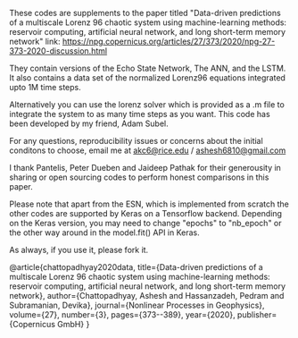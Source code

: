 These codes are supplements to the paper titled "Data-driven predictions of a multiscale Lorenz 96 chaotic system using machine-learning methods: reservoir computing, artificial neural network, and long short-term memory network"
link: https://npg.copernicus.org/articles/27/373/2020/npg-27-373-2020-discussion.html

They contain versions of the Echo State Network, The ANN, and the LSTM. It also contains a data set of the normalized Lorenz96 equations integrated upto 1M time steps.

Alternatively you can use the lorenz solver which is provided as a .m file to integrate the system to as many time steps as you want. This code has been developed by my friend, Adam Subel. 

For any questions, reproducibility issues or concerns about the initial conditons to choose, email me at akc6@rice.edu / ashesh6810@gmail.com

I thank Pantelis, Peter Dueben and Jaideep Pathak for their generousity in sharing or open sourcing codes to perform honest comparisons in this paper. 



Please note that apart from the ESN, which is implemented from scratch the other codes are supported by Keras on a Tensorflow backend. Depending on the Keras version, you may need to change "epochs" to "nb_epoch" or the other way around in the model.fit() API in Keras.

As always, if you use it, please fork it.   


@article{chattopadhyay2020data,
  title={Data-driven predictions of a multiscale Lorenz 96 chaotic system using machine-learning methods: reservoir computing, artificial neural network, and long short-term memory network},
  author={Chattopadhyay, Ashesh and Hassanzadeh, Pedram and Subramanian, Devika},
  journal={Nonlinear Processes in Geophysics},
  volume={27},
  number={3},
  pages={373--389},
  year={2020},
  publisher={Copernicus GmbH}
}

